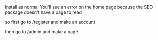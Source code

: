 Install as normal
You'll see an error on the home page because the SEO package doesn't have a page to read

so first go to /register and make an account

then go to /admin and make a page